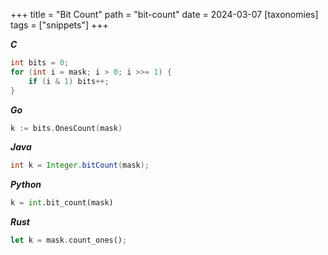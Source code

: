 +++
title = "Bit Count"
path = "bit-count"
date = 2024-03-07
[taxonomies]
tags = ["snippets"]
+++

_**C**_
```c
int bits = 0;
for (int i = mask; i > 0; i >>= 1) {
    if (i & 1) bits++;
}
```

_**Go**_
```go
k := bits.OnesCount(mask)
```

_**Java**_
```java
int k = Integer.bitCount(mask);
```

_**Python**_
```python
k = int.bit_count(mask)
```

_**Rust**_
```rust
let k = mask.count_ones();
```
